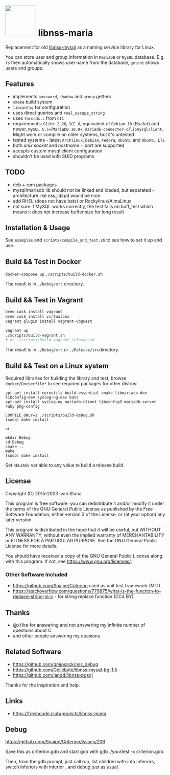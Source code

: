 # <img src="./libnss-maria-logo.svg" width="96" height="96"> libnss-maria

Replacement for old [libnss-mysql](https://github.com/Cellebyte/libnss-mysql-bg-1.5) as a naming service library for Linux.

You can store user and group information in `MariaDB` or `MySQL` database. E.g. `ls` then automatically shows user name from the database, `getent` shows users and groups.

## Features

- implements `password`, `shadow` and `group` getters
- `cmake` build system
- `libconfig` for configuration
- uses direct queries and `real_escape_string`
- uses `threads.c` from `C11`
- requirements: `Glibc 2.28`, `GCC 8`, equivalent of `Debian 10` (*Buster*) and newer, `MySQL 5.5+`/`MariaDB 10.0+`, `mariadb-connector-c`/`libmysqlclient`. Might work or compile on older systems, but it's untested
- tested systems - latest `Archlinux`, `Debian`, `Fedora`, `Ubuntu` and `Ubuntu LTS`
- both *unix socket* and *hostname* + *port* are supported
- accepts custom mysql client configuration
- shouldn't be used with SUID programs

## TODO

- deb + rpm packages
- mysql/mariadb lib should not be linked and loaded, but separated - architecture like nss_ldapd would be nice
- add RHEL (does not have bats) or Rockylinux/AlmaLinux
- not sure if MySQL works correctly, the test fails on buff_test which means it does not increase buffer size for long result

## Installation & Usage

See `examples` and `scripts/compile_and_test.sh` to see how to set it up and use.

## Build && Test in Docker

`docker-compose up`
`./scripts/build-docker.sh`

The result is in `./Debug/src` directory.

## Build && Test in Vagrant

```bash
brew cask install vagrant
brew cask install virtualbox
vagrant plugin install vagrant-vbguest

vagrant up
./scripts/build-vagrant.sh
# or ./scripts/build-vagrant-release.sh
```

The result is in `./Debug/src` or `./Release/src`directory.

## Build && Test on a Linux system

Required libraries for building the library and test, browse `docker/Dockerfile*` to see required packages for other distros:

```
apt-get install coreutils build-essential cmake libmariadb-dev libconfig-dev syslog-ng-dev bats
apt-get install syslog-ng mariadb-client libconfig9 mariadb-server ruby pkg-config

COMPILE_ONLY=1 ./scripts/build-debug.sh
(sudo) make install

or

mkdir Debug
cd Debug
cmake ..
make
(sudo) make install
```

Set `RELEASE` variable to any value to build a release build.

## License

Copyright (C) 2015-2023  Ivan Stana

This program is free software: you can redistribute it and/or modify
it under the terms of the GNU General Public License as published by
the Free Software Foundation, either version 3 of the License, or
(at your option) any later version.

This program is distributed in the hope that it will be useful,
but WITHOUT ANY WARRANTY; without even the implied warranty of
MERCHANTABILITY or FITNESS FOR A PARTICULAR PURPOSE.  See the
GNU General Public License for more details.

You should have received a copy of the GNU General Public License
along with this program.  If not, see <https://www.gnu.org/licenses/>.

### Other Software Included

- https://github.com/Snaipe/Criterion used as unit test framework (MIT)
- https://stackoverflow.com/questions/779875/what-is-the-function-to-replace-string-in-c - for string replace function (CC4 BY)

## Thanks

- @xHire for answering and not answering my infinite number of questions about C
- and other people answering my quesions

## Related Software

- https://github.com/gmjosack/nss_debug
- https://github.com/Cellebyte/libnss-mysql-bg-1.5
- https://github.com/jandd/libnss-pgsql

Thanks for the inspiration and help.

## Links

- https://freshcode.club/projects/libnss-maria

## Debug

https://github.com/Snaipe/Criterion/issues/206

Save this as criterion.gdb and start gdb with gdb ./yourtest -x criterion.gdb.

Then, from the gdb prompt, just call run, list children with info inferiors, switch inferiors with inferior <n>, and debug just as usual.
